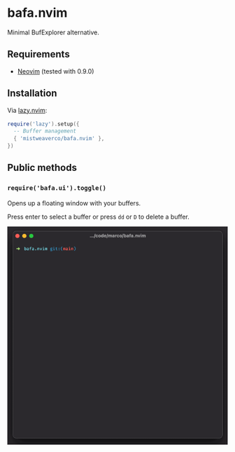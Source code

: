 # bafa.nvim

Minimal BufExplorer alternative.

## Requirements

- [Neovim](https://github.com/neovim/neovim) (tested with 0.9.0)

## Installation

Via [lazy.nvim](https://github.com/folke/lazy.nvim):

```lua
require('lazy').setup({
  -- Buffer management
  { 'mistweaverco/bafa.nvim' },
})
```

## Public methods

### `require('bafa.ui').toggle()`

Opens up a floating window with your buffers.

Press enter to select a buffer or press `dd` or `D` to delete a buffer.

![](bafa.gif)

